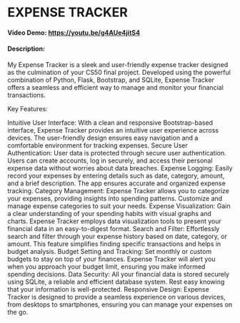 # EXPENSE TRACKER
#### Video Demo: https://youtu.be/g4AUe4jitS4
#### Description:
My Expense Tracker is a sleek and user-friendly expense tracker designed as the culmination of your CS50 final project. Developed using the powerful combination of Python, Flask, Bootstrap, and SQLite, Expense Tracker offers a seamless and efficient way to manage and monitor your financial transactions.

Key Features:

Intuitive User Interface: With a clean and responsive Bootstrap-based interface, Expense Tracker provides an intuitive user experience across devices. The user-friendly design ensures easy navigation and a comfortable environment for tracking expenses.
Secure User Authentication: User data is protected through secure user authentication. Users can create accounts, log in securely, and access their personal expense data without worries about data breaches.
Expense Logging: Easily record your expenses by entering details such as date, category, amount, and a brief description. The app ensures accurate and organized expense tracking.
Category Management: Expense Tracker allows you to categorize your expenses, providing insights into spending patterns. Customize and manage expense categories to suit your needs.
Expense Visualization: Gain a clear understanding of your spending habits with visual graphs and charts. Expense Tracker employs data visualization tools to present your financial data in an easy-to-digest format.
Search and Filter: Effortlessly search and filter through your expense history based on date, category, or amount. This feature simplifies finding specific transactions and helps in budget analysis.
Budget Setting and Tracking: Set monthly or custom budgets to stay on top of your finances. Expense Tracker will alert you when you approach your budget limit, ensuring you make informed spending decisions.
Data Security: All your financial data is stored securely using SQLite, a reliable and efficient database system. Rest easy knowing that your information is well-protected.
Responsive Design: Expense Tracker is designed to provide a seamless experience on various devices, from desktops to smartphones, ensuring you can manage your expenses on the go.